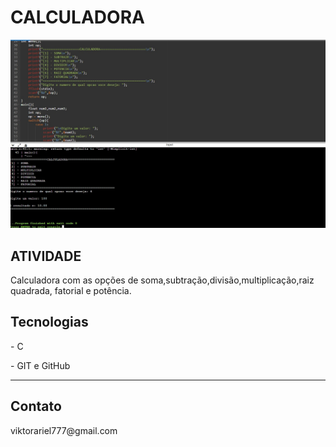 # CALCULADORA
<img src="img/img.jpg">
<h2>ATIVIDADE</h2>
<p>Calculadora com as opções de soma,subtração,divisão,multiplicação,raiz quadrada, fatorial e potência.</p>

<h2>Tecnologias</h2>
<p>- C </p>

<p>- GIT e GitHub </p>
<hr>
<h2>Contato</h2>
<p>viktorariel777@gmail.com</p>

